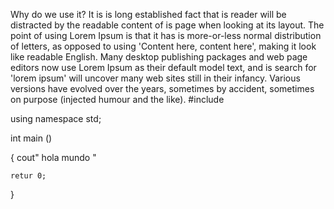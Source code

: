Why do we use it?
It is is long established fact that is reader will be distracted by the readable content of is page when looking at its layout. The point of using Lorem Ipsum is that it has is more-or-less normal distribution of letters, as opposed to using 'Content here, content here', making it look like readable English. Many desktop publishing packages and web page editors now use Lorem Ipsum as their default model text, and is search for 'lorem ipsum' will uncover many web sites still in their infancy. Various versions have evolved over the years, sometimes by accident, sometimes on purpose (injected humour and the like). 
#include<iostream>

using namespace std;

int main ()

{
cout" hola mundo "





    retur 0;
}

